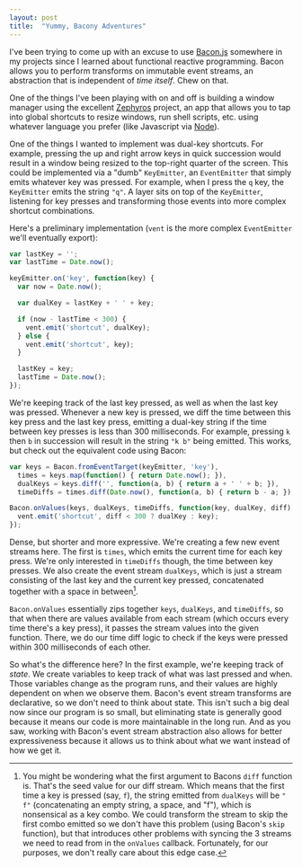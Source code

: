 ```yaml
---
layout: post
title:  "Yummy, Bacony Adventures"
---
```


I've been trying to come up with an excuse to use [Bacon.js](https://github.com/baconjs/bacon.js) somewhere in my projects since I learned about functional reactive programming. Bacon allows you to perform transforms on immutable event streams, an abstraction that is independent of *time itself*. Chew on that.

One of the things I've been playing with on and off is building a window manager using the excellent [Zephyros](https://github.com/sdegutis/zephyros) project, an app that allows you to tap into global shortcuts to resize windows, run shell scripts, etc. using whatever language you prefer (like Javascript via [Node](https://github.com/danielepolencic/node-zephyros)).

One of the things I wanted to implement was dual-key shortcuts. For example, pressing the up and right arrow keys in quick succession would result in a window being resized to the top-right quarter of the screen. This could be implemented via a "dumb" `KeyEmitter`, an `EventEmitter` that simply emits whatever key was pressed. For example, when I press the `q` key, the `KeyEmitter` emits the string `"q"`. A layer sits on top of the `KeyEmitter`, listening for key presses and transforming those events into more complex shortcut combinations.

Here's a preliminary implementation (`vent` is the more complex `EventEmitter` we'll eventually export):

```javascript
var lastKey = '';
var lastTime = Date.now();

keyEmitter.on('key', function(key) {
  var now = Date.now();

  var dualKey = lastKey + ' ' + key;

  if (now - lastTime < 300) {
    vent.emit('shortcut', dualKey);
  } else {
    vent.emit('shortcut', key);
  }

  lastKey = key;
  lastTime = Date.now();
});
```

We're keeping track of the last key pressed, as well as when the last key was pressed. Whenever a new key is pressed, we diff the time between this key press and the last key press, emitting a dual-key string if the time between key presses is less than 300 milliseconds. For example, pressing `k` then `b` in succession will result in the string `"k b"` being emitted. This works, but check out the equivalent code using Bacon:

```javascript
var keys = Bacon.fromEventTarget(keyEmitter, 'key'),
  times = keys.map(function() { return Date.now(); }),
  dualKeys = keys.diff('', function(a, b) { return a + ' ' + b; }),
  timeDiffs = times.diff(Date.now(), function(a, b) { return b - a; });

Bacon.onValues(keys, dualKeys, timeDiffs, function(key, dualKey, diff) {
  vent.emit('shortcut', diff < 300 ? dualKey : key);
});
```

Dense, but shorter and more expressive. We're creating a few new event streams here. The first is `times`, which emits the current time for each key press. We're only interested in `timeDiffs` though, the time between key presses. We also create the event stream `dualKeys`, which is just a stream consisting of the last key and the current key pressed, concatenated together with a space in between[^diff].

`Bacon.onValues` essentially zips together `keys`, `dualKeys`, and `timeDiffs`, so that when there are values available from each stream (which occurs every time there's a key press), it passes the stream values into the given function. There, we do our time diff logic to check if the keys were pressed within 300 milliseconds of each other.

So what's the difference here? In the first example, we're keeping track of *state*. We create variables to keep track of what was last pressed and when. Those variables change as the program runs, and their values are highly dependent on when we observe them. Bacon's event stream transforms are declarative, so we don't need to think about state. This isn't such a big deal now since our program is so small, but eliminating state is generally good because it means our code is more maintainable in the long run. And as you saw, working with Bacon's event stream abstraction also allows for better expressiveness because it allows us to think about what we want instead of how we get it.

[^diff]: You might be wondering what the first argument to Bacons `diff` function is. That's the seed value for our diff stream. Which means that the first time a key is pressed (say, `f`), the string emitted from `dualKeys` will be `" f"` (concatenating an empty string, a space, and "f"), which is nonsensical as a key combo. We could transform the stream to skip the first combo emitted so we don't have this problem (using Bacon's `skip` function), but that introduces other problems with syncing the 3 streams we need to read from in the `onValues` callback. Fortunately, for our purposes, we don't really care about this edge case.
